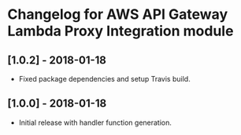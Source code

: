 # Changelog for AWS API Gateway Lambda Proxy Integration module

## [1.0.2] - 2018-01-18
* Fixed package dependencies and setup Travis build.

## [1.0.0] - 2018-01-18
* Initial release with handler function generation.
